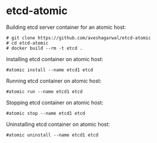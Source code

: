 # etcd-atomic

Building etcd server container for an atomic host:

```
# git clone https://github.com/aveshagarwal/etcd-atomic
# cd etcd-atomic
# docker build --rm -t etcd .
```

Installing etcd container on atomic host:

```
#atomic install --name etcd1 etcd
```

Running etcd container on atomic host:

```
#atomic run --name etcd1 etcd
```

Stopping etcd container on atomic host:

```
#atomic stop --name etcd1 etcd
```

Uninstalling etcd container on atomic host:

```
#atomic uninstall --name etcd1 etcd
```


